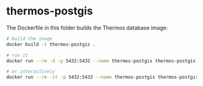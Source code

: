 
# thermos-postgis

The Dockerfile in this folder builds the Thermos database image:

```bash
# build the image
docker build -t thermos-postgis .

# run it
docker run --rm -d -p 5432:5432 --name thermos-postgis thermos-postgis

# or interactively
docker run --rm -it -p 5432:5432 --name thermos-postgis thermos-postgis

```
